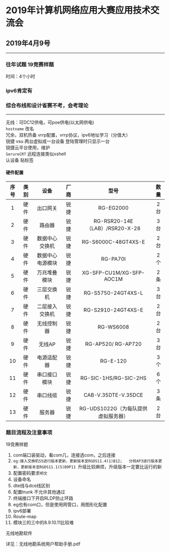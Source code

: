 # 2019年计算机网络应用大赛应用技术交流会

## 2019年4月9号  

----

### 往年试题 19竞赛样题

时间：4个小时  

### ipv6肯定有

### 综合布线和设计省赛不考，会考理论

----
无线：可DC12供电，可poe供电(以太网供电)  
`hostname` 改名  
冗余，双机热备  vrrp配置，vrrp协议，ipv6地址学习（分值大）  
锐捷 vsu  两台虚拟成一台设备  登陆管理时只显示一台  
锐捷云平台使用，维护  
`SerureCRT` 远程连接类似xshell  
认设备 贴标签   

#### 硬件配置

|序号|类别|设备|厂商|型号|数量|  
|:-----:|:-----:|:-----:|:-----:|:-----:|:-----:|
|1|硬件|出口网关|锐捷|RG-EG2000|2台|  
|2|硬件|路由器|锐捷|RG-RSR20-14E（LAB）/RSR20-X-28|3台|
|3|硬件|数据中心交换机|锐捷|RG-S6000C-48GT4XS-E|2台|  
|4|硬件|数据中心电源模块|锐捷|RG-PA70I|2个|
|5|硬件|万兆堆叠模块|锐捷|XG-SFP-CU1M/XG-SFP-AOC1M|2条|
|6|硬件|三层交换机|锐捷|RG-S5750-24GT4XS-L|3台|  
|7|硬件|二层接入交换机|锐捷|RG-S2910-24GT4XS-E|2台|  
|8|硬件|无线控制器|锐捷|RG-WS6008|2台|  
|9|硬件|无线AP|锐捷|RG-AP520/ RG-AP720|3台|  
|10|硬件|电源适配器|锐捷|RG-E-120|3个|  
|11|硬件|串口接口模块|锐捷|RG-SIC-1HS/RG-SIC-2HS|6个|  
|12|硬件|串口线缆|锐捷|CAB-V.35DTE-V.35DCE|3条|  
|13|硬件|服务器|锐捷|RG-UDS1022G（为每队提供虚拟服务器）|2台| 

### 题目流程及注意事项

19竞赛样题

1. com端口装驱动，看com几，连接选com，之后连接  
2. `eg:接入交换机S5进行版本更新，更新版本至RGOS11.4(1)B12;  
分校AP3进行版本更新，更新版本至RGOS11.1(5)B9P11
`升级比较麻烦，升级版本一定要比运行的新  
3. 配置密码要求`明文`  
4. 设备命名  
5. dte线与dce线区别
6. 配置trunk 不允许其他通过  
7. 终端接口下开启RLDP防止环路
8. eg也有com口，但是使用网管口，用图形化配置  
9. ipv6部署  
10. Route-map  
11. 模块三的三中的8.9.10.11比较难  

无线地勘软件

详见：无线地勘系统用户帮助手册.pdf

